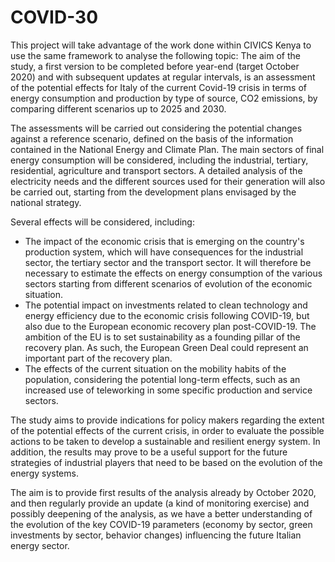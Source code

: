 # COVID-30
This project will take advantage of the work done within CIVICS Kenya to use the same framework to analyse the following topic:
The aim of the study, a first version to be completed before year-end (target October 2020) and with subsequent updates at regular intervals, is an assessment of the potential effects for Italy of the current Covid-19 crisis in terms of energy consumption and production by type of source, CO2 emissions, by comparing different scenarios up to 2025 and 2030.

The assessments will be carried out considering the potential changes against a reference scenario, defined on the basis of the information contained in the National Energy and Climate Plan. The main sectors of final energy consumption will be considered, including the industrial, tertiary, residential, agriculture and transport sectors. A detailed analysis of the electricity needs and the different sources used for their generation will also be carried out, starting from the development plans envisaged by the national strategy.

Several effects will be considered, including:
 
* The impact of the economic crisis that is emerging on the country's production system, which will have consequences for the industrial sector, the tertiary sector and the transport sector. It will therefore be necessary to estimate the effects on energy consumption of the various sectors starting from different scenarios of evolution of the economic situation.
*	The potential impact on investments related to clean technology and energy efficiency due to the economic crisis following COVID-19, but also due to the European economic recovery plan post-COVID-19. The ambition of the EU is to set sustainability as a founding pillar of the recovery plan. As such, the European Green Deal could represent an important part of the recovery plan.  
*	The effects of the current situation on the mobility habits of the population, considering the potential long-term effects, such as an increased use of teleworking in some specific production and service sectors.

The study aims to provide indications for policy makers regarding the extent of the potential effects of the current crisis, in order to evaluate the possible actions to be taken to develop a sustainable and resilient energy system. In addition, the results may prove to be a useful support for the future strategies of industrial players that need to be based on the evolution of the energy systems.

The aim is to provide first results of the analysis already by October 2020, and then regularly provide an update (a kind of monitoring exercise) and possibly deepening of the analysis, as we have a better understanding of the evolution of the key COVID-19 parameters (economy by sector, green investments by sector, behavior changes) influencing the future Italian energy sector. 
